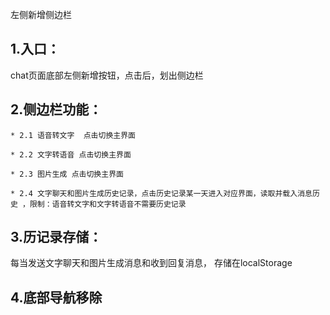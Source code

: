 左侧新增侧边栏

## 1.入口：

chat页面底部左侧新增按钮，点击后，划出侧边栏

## 2.侧边栏功能：

    * 2.1 语音转文字  点击切换主界面

    * 2.2 文字转语音 点击切换主界面

    * 2.3 图片生成 点击切换主界面

    * 2.4 文字聊天和图片生成历史记录，点击历史记录某一天进入对应界面，读取并载入消息历史 ，限制：语音转文字和文字转语音不需要历史记录


## 3.历记录存储：

每当发送文字聊天和图片生成消息和收到回复消息， 存储在localStorage

## 4.底部导航移除
